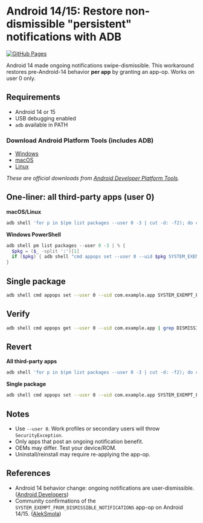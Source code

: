 # Android 14/15: Restore non-dismissible "persistent" notifications with ADB

[![GitHub Pages](https://img.shields.io/badge/GitHub%20Pages-Visit%20Site-blue?style=for-the-badge)](https://ramhaidar.github.io/Restore-Persistent-Notifs-Android-14-Above/)

Android 14 made ongoing notifications swipe-dismissible. This workaround restores pre-Android-14 behavior **per app** by granting an app-op. Works on user 0 only.

## Requirements
- Android 14 or 15
- USB debugging enabled
- `adb` available in PATH

### Download Android Platform Tools (includes ADB)
- [Windows](https://dl.google.com/android/repository/platform-tools-latest-windows.zip)
- [macOS](https://dl.google.com/android/repository/platform-tools-latest-darwin.zip)
- [Linux](https://dl.google.com/android/repository/platform-tools-latest-linux.zip)

*These are official downloads from [Android Developer Platform Tools](https://developer.android.com/tools/releases/platform-tools).*

## One-liner: all third-party apps (user 0)

**macOS/Linux**
```bash
adb shell 'for p in $(pm list packages --user 0 -3 | cut -d: -f2); do cmd appops set --user 0 --uid "$p" SYSTEM_EXEMPT_FROM_DISMISSIBLE_NOTIFICATIONS allow; done'
```

**Windows PowerShell**
```powershell
adb shell pm list packages --user 0 -3 | % {
  $pkg = ($_ -split ':')[1]
  if ($pkg) { adb shell "cmd appops set --user 0 --uid $pkg SYSTEM_EXEMPT_FROM_DISMISSIBLE_NOTIFICATIONS allow" }
}
```

## Single package

```bash
adb shell cmd appops set --user 0 --uid com.example.app SYSTEM_EXEMPT_FROM_DISMISSIBLE_NOTIFICATIONS allow
```

## Verify

```bash
adb shell cmd appops get --user 0 --uid com.example.app | grep DISMISSIBLE
```

## Revert

**All third-party apps**
```bash
adb shell 'for p in $(pm list packages --user 0 -3 | cut -d: -f2); do cmd appops set --user 0 --uid "$p" SYSTEM_EXEMPT_FROM_DISMISSIBLE_NOTIFICATIONS default; done'
```

**Single package**
```bash
adb shell cmd appops set --user 0 --uid com.example.app SYSTEM_EXEMPT_FROM_DISMISSIBLE_NOTIFICATIONS default
```

## Notes

* Use `--user 0`. Work profiles or secondary users will throw `SecurityException`.
* Only apps that post an ongoing notification benefit.
* OEMs may differ. Test your device/ROM.
* Uninstall/reinstall may require re-applying the app-op.

## References

* Android 14 behavior change: ongoing notifications are user-dismissible. ([Android Developers][1])
* Community confirmations of the `SYSTEM_EXEMPT_FROM_DISMISSIBLE_NOTIFICATIONS` app-op on Android 14/15. ([AlekSmola][2])

[1]: https://developer.android.com/about/versions/14/behavior-changes-all?utm_source=chatgpt.com "Behavior changes: all apps - Android Developers"
[2]: https://aleksmola.github.io/2025/07/01/bring-back-pernament-notifications-android-14-15/?utm_source=chatgpt.com "Bring-Back-Pernament-Notifications-Android-14-15 | AlekSmola"
